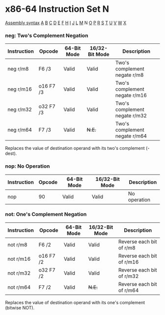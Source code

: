 x86-64 Instruction Set N
========================

[Assembly syntax](AssemblyX64.md)
[A](AssemblyX64A.md) [B](AssemblyX64B.md) [C](AssemblyX64C.md)
[D](AssemblyX64D.md) [E](AssemblyX64E.md) [F](AssemblyX64F.md)
[H](AssemblyX64H.md) [I](AssemblyX64I.md) [J](AssemblyX64J.md)
[L](AssemblyX64L.md) [M](AssemblyX64M.md) N
[O](AssemblyX64O.md) [P](AssemblyX64P.md) [R](AssemblyX64R.md)
[S](AssemblyX64S.md) [T](AssemblyX64T.md) [U](AssemblyX64U.md)
[V](AssemblyX64V.md) [W](AssemblyX64W.md) [X](AssemblyX64X.md)

### neg: Two's Complement Negation

| Instruction | Opcode    | 64-Bit Mode | 16/32-Bit Mode | Description                   |
| ----------- | --------- | ----------- | -------------- | ----------------------------- |
| neg r/m8    | F6 /3     | Valid       | Valid          | Two's complement negate r/m8  |
| neg r/m16   | o16 F7 /3 | Valid       | Valid          | Two's complement negate r/m16 |
| neg r/m32   | o32 F7 /3 | Valid       | Valid          | Two's complement negate r/m32 |
| neg r/m64   | F7 /3     | Valid       | ~~N.E.~~       | Two's complement negate r/m64 |

Replaces the value of destination operand with its two's complement (-dest).

### nop: No Operation

| Instruction | Opcode | 64-Bit Mode | 16/32-Bit Mode | Description  |
| ----------- | ------ | ----------- | -------------- | ------------ |
| nop         | 90     | Valid       | Valid          | No operation |

### not: One's Complement Negation

| Instruction | Opcode    | 64-Bit Mode | 16/32-Bit Mode | Description               |
| ----------- | --------- | ----------- | -------------- | ------------------------- |
| not r/m8    | F6 /2     | Valid       | Valid          | Reverse each bit of r/m8  |
| not r/m16   | o16 F7 /2 | Valid       | Valid          | Reverse each bit of r/m16 |
| not r/m32   | o32 F7 /2 | Valid       | Valid          | Reverse each bit of r/m32 |
| not r/m64   | F7 /2     | Valid       | ~~N.E.~~       | Reverse each bit of r/m64 |

Replaces the value of destination operand with its one's complement (bitwise NOT).
